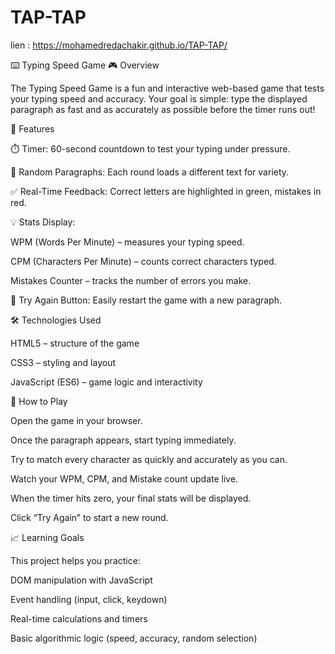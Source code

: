 # TAP-TAP

lien : https://mohamedredachakir.github.io/TAP-TAP/

⌨️ Typing Speed Game
🎮 Overview

The Typing Speed Game is a fun and interactive web-based game that tests your typing speed and accuracy.
Your goal is simple: type the displayed paragraph as fast and as accurately as possible before the timer runs out!

🧠 Features

⏱️ Timer: 60-second countdown to test your typing under pressure.

📜 Random Paragraphs: Each round loads a different text for variety.

✅ Real-Time Feedback: Correct letters are highlighted in green, mistakes in red.

💡 Stats Display:

WPM (Words Per Minute) – measures your typing speed.

CPM (Characters Per Minute) – counts correct characters typed.

Mistakes Counter – tracks the number of errors you make.

🔁 Try Again Button: Easily restart the game with a new paragraph.

🛠️ Technologies Used

HTML5 – structure of the game

CSS3 – styling and layout

JavaScript (ES6) – game logic and interactivity

🚀 How to Play

Open the game in your browser.

Once the paragraph appears, start typing immediately.

Try to match every character as quickly and accurately as you can.

Watch your WPM, CPM, and Mistake count update live.

When the timer hits zero, your final stats will be displayed.

Click “Try Again” to start a new round.

📈 Learning Goals

This project helps you practice:

DOM manipulation with JavaScript

Event handling (input, click, keydown)

Real-time calculations and timers

Basic algorithmic logic (speed, accuracy, random selection)
